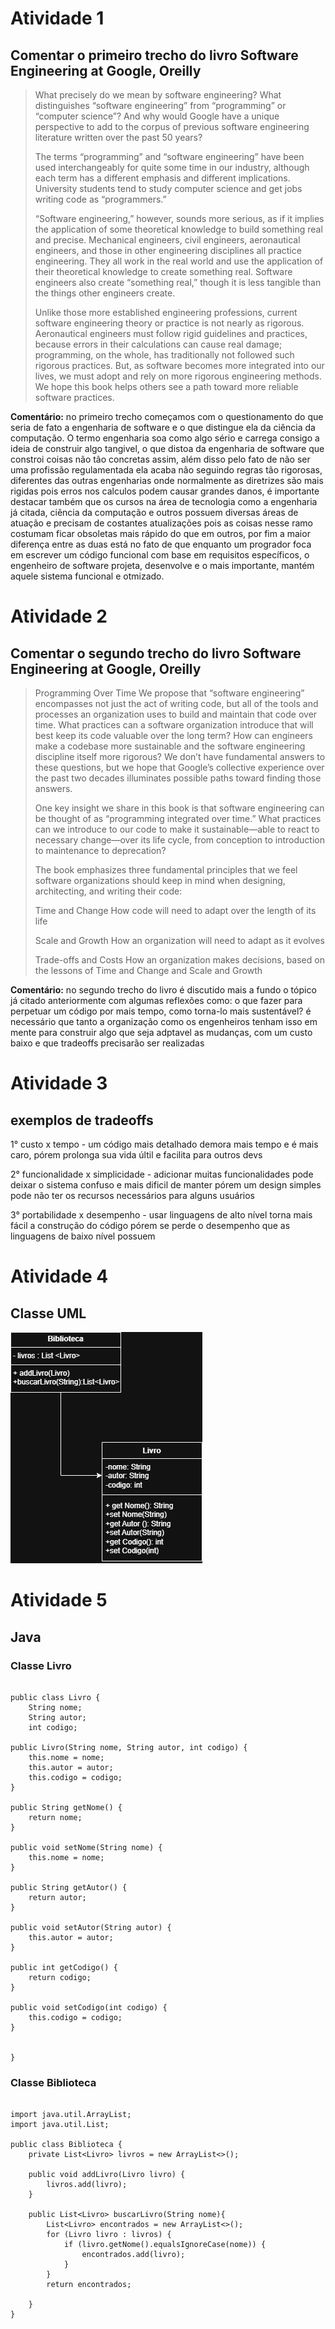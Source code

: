 # Atividade 1
 ## Comentar o primeiro trecho do livro Software Engineering at Google, Oreilly

>What precisely do we mean by software engineering? What distinguishes “software engineering” from “programming” or “computer science”? And why would Google have a unique perspective to add to the corpus of previous software engineering literature written over the past 50 years?
> 
>The terms “programming” and “software engineering” have been used interchangeably for quite some time in our industry, although each term has a different emphasis and different implications. University students tend to study computer science and get jobs writing code as “programmers.”
> 
>“Software engineering,” however, sounds more serious, as if it implies the application of some theoretical knowledge to build something real and precise. Mechanical engineers, civil engineers, aeronautical engineers, and those in other engineering disciplines all practice engineering. They all work in the real world and use the application of their theoretical knowledge to create something real. Software engineers also create “something real,” though it is less tangible than the things other engineers create.
> 
>Unlike those more established engineering professions, current software engineering theory or practice is not nearly as rigorous. Aeronautical engineers must follow rigid guidelines and practices, because errors in their calculations can cause real damage; programming, on the whole, has traditionally not followed such rigorous practices. But, as software becomes more integrated into our lives, we must adopt and rely on more rigorous engineering methods. We hope this book helps others see a path toward more reliable software practices.

**Comentário:** no primeiro trecho começamos com o questionamento do que seria de fato a engenharia de software e o que distingue ela da ciência da computação. O termo engenharia soa como algo sério e carrega consigo a ideia de construir algo tangivel, o que distoa da engenharia de software que constroi coisas não tão concretas assim, além disso pelo fato de não ser uma profissão regulamentada ela acaba não seguindo regras tão rigorosas, diferentes das outras engenharias onde normalmente as diretrizes são mais rigidas pois erros nos calculos podem causar grandes danos, é importante destacar também que os cursos na área de tecnologia como a engenharia já citada, ciência da computação e outros possuem diversas áreas de atuação e precisam de costantes atualizações pois as coisas nesse ramo costumam ficar obsoletas mais rápido do que em outros, por fim a maior diferença entre as duas está no fato de que enquanto um progrador foca em escrever um código funcional com base em requisitos específicos, o engenheiro de software projeta, desenvolve e o mais importante, mantém aquele sistema funcional e otmizado.

 # Atividade 2
  ## Comentar o segundo trecho do livro Software Engineering at Google, Oreilly

>Programming Over Time
>We propose that “software engineering” encompasses not just the act of writing code, but all of the tools and processes an organization uses to build and maintain that code over time. What practices can a software organization introduce that will best keep its code valuable over the long term? How can engineers make a codebase more sustainable and the software engineering discipline itself more rigorous? We don’t have fundamental answers to these questions, but we hope that Google’s collective experience over the past two decades illuminates possible paths toward finding those answers.
>
>One key insight we share in this book is that software engineering can be thought of as “programming integrated over time.” What practices can we introduce to our code to make it sustainable—able to react to necessary change—over its life cycle, from conception to introduction to maintenance to deprecation?
> 
>The book emphasizes three fundamental principles that we feel software organizations should keep in mind when designing, architecting, and writing their code:
> 
>Time and Change
>How code will need to adapt over the length of its life
 >
>Scale and Growth
>How an organization will need to adapt as it evolves
> 
>Trade-offs and Costs
>How an organization makes decisions, based on the lessons of Time and Change and Scale and Growth

**Comentário:** no segundo trecho do livro é discutido mais a fundo o tópico já citado anteriormente com algumas reflexões como: o que fazer para perpetuar um código por mais tempo, como torna-lo mais sustentável? é necessário que tanto a organização como os engenheiros tenham isso em mente para construir algo que seja adptavel as mudanças, com um custo baixo e que tradeoffs precisarão ser realizadas

 # Atividade 3
 ## exemplos de tradeoffs

1°  custo x tempo - um código mais detalhado demora mais tempo e é mais caro, pórem prolonga sua vida últil e facilita para outros devs

2° funcionalidade x simplicidade -  adicionar muitas funcionalidades pode deixar o sistema confuso e mais dificil de manter pórem um design simples pode não ter os recursos necessários para alguns usuários

3° portabilidade x desempenho - usar linguagens de alto nível torna mais fácil a construção do código pórem se perde o desempenho que as linguagens de baixo nível possuem

 # Atividade 4
 ## Classe UML

![Diagrama Classe UML](https://github.com/joaoandrade17/Bertoti/blob/main/engenharia%20de%20software/ClasseUML.png)

 # Atividade 5
 ## Java

 ### Classe Livro
```

public class Livro {
    String nome;
    String autor;
    int codigo;

public Livro(String nome, String autor, int codigo) {
    this.nome = nome;
    this.autor = autor;
    this.codigo = codigo;
}

public String getNome() {
    return nome;
}

public void setNome(String nome) {
    this.nome = nome;
}

public String getAutor() {
    return autor;
}

public void setAutor(String autor) {
    this.autor = autor;
}

public int getCodigo() {
    return codigo;
}

public void setCodigo(int codigo) {
    this.codigo = codigo;
}


}

```
 ### Classe Biblioteca

```

import java.util.ArrayList;
import java.util.List;

public class Biblioteca {
    private List<Livro> livros = new ArrayList<>();

    public void addLivro(Livro livro) {
        livros.add(livro);
    }

    public List<Livro> buscarLivro(String nome){
        List<Livro> encontrados = new ArrayList<>();
        for (Livro livro : livros) {
            if (livro.getNome().equalsIgnoreCase(nome)) {
                encontrados.add(livro);
            }
        }
        return encontrados;

    }
}

```

